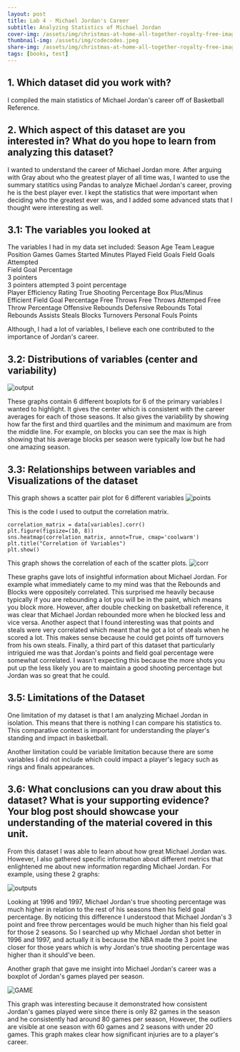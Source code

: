 ```yaml
---
layout: post
title: Lab 4 - Michael Jordan's Career
subtitle: Analyzing Statistics of Michael Jordan
cover-img: /assets/img/christmas-at-home-all-together-royalty-free-image-1638823315.jpg
thumbnail-img: /assets/img/codecodes.jpeg
share-img: /assets/img/christmas-at-home-all-together-royalty-free-image-1638823315.jpg
tags: [books, test]
---
```

## 1. Which dataset did you work with?
I compiled the main statistics of Michael Jordan's career off of Basketball Reference.

## 2. Which aspect of this dataset are you interested in? What do you hope to learn from analyzing this dataset?
I wanted to understand the career of Michael Jordan more. After arguing with Gray about who the greatest player of all time was, I wanted to use the summary statitics using Pandas to analyze Michael Jordan's career, proving he is the best player ever. I kept the statistics that were important when deciding who the greatest ever was, and I added some advanced stats that I thought were interesting as well.

## 3.1: The variables you looked at
The variables I had in my data set included: 
Season
Age
Team
League
Position
Games
Games Started
Minutes Played
Field Goals
Field Goals Attempted	
Field Goal Percentage	
3 pointers	
3 pointers attempted
3 point percentage	
Player Efficiency Rating
True Shooting Percentage
Box Plus/Minus	
Efficient Field Goal Percentage
Free Throws
Free Throws Attemped
Free Throw Percentage
Offensive Rebounds
Defensive Rebounds
Total Rebounds
Assists
Steals
Blocks
Turnovers
Personal Fouls
Points

Although, I had a lot of variables, I believe each one contributed to the importance of Jordan's career.

## 3.2: Distributions of variables (center and variability)

![output](https://github.com/ahaanm1/beautiful-jekyll/assets/114838648/0b98e160-0a8d-4d9b-9886-40800247df11)

These graphs contain 6 different boxplots for 6 of the primary variables I wanted to highlight. It gives the center which is consistent with the career averages for each of those seasons. It also gives the variability by showing how far the first and third quartiles and the minimum and maximum are from the middle line. For example, on blocks you can see the max is high showing that his average blocks per season were typically low but he had one amazing season.

## 3.3: Relationships between variables and Visualizations of the dataset

This graph shows a scatter pair plot for 6 different variables
![points](https://github.com/ahaanm1/beautiful-jekyll/assets/114838648/69b7f1d8-96b3-4948-b760-386ba0161b24)

This is the code I used to output the correlation matrix.
~~~
correlation_matrix = data[variables].corr()
plt.figure(figsize=(10, 8))
sns.heatmap(correlation_matrix, annot=True, cmap='coolwarm')
plt.title("Correlation of Variables")
plt.show()
~~~
This graph shows the correlation of each of the scatter plots.
![corr](https://github.com/ahaanm1/beautiful-jekyll/assets/114838648/382c2134-dcb9-481e-bfa5-cf4dd8b08ac4)

These graphs gave lots of insightful information about Michael Jordan. For example what immediately came to my mind was that the Rebounds and Blocks were oppositely correlated. This surprised me heavily because typically if you are rebounding a lot you will be in the paint, which means you block more. However, after double checking on basketball reference, it was clear that Michael Jordan rebounded more when he blocked less and vice versa. Another aspect that I found interesting was that points and steals were very correlated which meant that he got a lot of steals when he scored a lot. This makes sense because he could get points off turnovers from his own steals. Finally, a third part of this dataset that particularly intriguied me was that Jordan's points and field goal percentage were somewhat correlated. I wasn't expecting this because the more shots you put up the less likely you are to maintain a good shooting percentage but Jordan was so great that he could.

## 3.5: Limitations of the Dataset

One limitation of my dataset is that I am analyzing Michael Jordan in isolation. This means that there is nothing I can compare his statistics to. This comparative context is important for understanding the player's standing and impact in basketball. 

Another limitation could be variable limitation because there are some variables I did not include which could impact a player's legacy such as rings and finals appearances.

## 3.6: What conclusions can you draw about this dataset? What is your supporting evidence? Your blog post should showcase your understanding of the material covered in this unit.


From this dataset I was able to learn about how great Michael Jordan was. However, I also gathered specific information about different metrics that enlightened me about new information regarding Michael Jordan. For example, using these 2 graphs:

![outputs](https://github.com/ahaanm1/beautiful-jekyll/assets/114838648/3147a6d7-453d-43be-81ce-7e5b51fce89d)

Looking at 1996 and 1997, Michael Jordan's true shooting percentage was much higher in relation to the rest of his seasons then his field goal percentage. By noticing this difference I understood that Michael Jordan's 3 point and free throw percentages would be much higher than his field goal for those 2 seasons. So I searched up why Michael Jordan shot better in 1996 and 1997, and actually it is because the NBA made the 3 point line closer for those years which is why Jordan's true shooting percentage was higher than it should've been.

Another graph that gave me insight into Michael Jordan's career was a boxplot of Jordan's games played per season.

![GAME](https://github.com/ahaanm1/beautiful-jekyll/assets/114838648/f207af88-475e-4aa5-a1c7-a236369864a9)

This graph was interesting because it demonstrated how consistent Jordan's games played were since there is only 82 games in the season and he consistently had around 80 games per season, However, the outliers are visible at one season with 60 games and 2 seasons with under 20 games. This graph makes clear how significant injuries are to a player's career.
